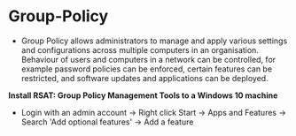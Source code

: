 <h1>Group-Policy</h1>

- Group Policy allows administrators to manage and apply various settings and configurations across multiple computers in an organisation. Behaviour of users and computers in a network can be controlled, for example password policies can be enforced, certain features can be restricted, and software updates and applications can be deployed.

**Install RSAT: Group Policy Management Tools to a Windows 10 machine**
- Login with an admin account -> Right click Start -> Apps and Features -> Search 'Add optional features' -> Add a feature
